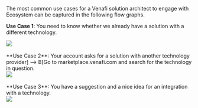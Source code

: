 The most common use cases for a Venafi solution architect to engage with Ecosystem can be captured in the following flow graphs.

**Use Case 1**: You need to know whether we already have a solution with a different technology.

<div id="87AB4518CE8EF9E9050DA2F2D6D0FA6A658_18475"><div id="87AB4518CE8EF9E9050DA2F2D6D0FA6A658_18475_robot"><a href="https://cloud.smartdraw.com/share.aspx/?pubDocShare=87AB4518CE8EF9E9050DA2F2D6D0FA6A658" target="_blank"><img src="https://cloud.smartdraw.com/cloudstorage/87AB4518CE8EF9E9050DA2F2D6D0FA6A658/preview2.png"></a></div></div><script src="https://cloud.smartdraw.com/plugins/html/js/sdjswidget_html.js" type="text/javascript"></script><script type="text/javascript">SDJS_Widget("87AB4518CE8EF9E9050DA2F2D6D0FA6A658",18475,1,"");</script><br/>

<replace this with a infographic picture>
**Use Case 2**: Your account asks for a solution with another technology provider] --> B[Go to marketplace.venafi.com and search for the technology in question.
<div id="7185B949950008F19DA4ACA90FE1B6ED1AC_82060"><div id="7185B949950008F19DA4ACA90FE1B6ED1AC_82060_robot"><a href="https://cloud.smartdraw.com/share.aspx/?pubDocShare=7185B949950008F19DA4ACA90FE1B6ED1AC" target="_blank"><img src="https://cloud.smartdraw.com/cloudstorage/7185B949950008F19DA4ACA90FE1B6ED1AC/preview2.png"></a></div></div><script src="https://cloud.smartdraw.com/plugins/html/js/sdjswidget_html.js" type="text/javascript"></script><script type="text/javascript">SDJS_Widget("7185B949950008F19DA4ACA90FE1B6ED1AC",82060,1,"");</script><br/>
<replace this with a infographic picture>
**Use Case 3**: You have a suggestion and a nice idea for an integration with a technology.
<div id="B26093C26798F7CDC8B77F0487DC4FF8814_55105"><div id="B26093C26798F7CDC8B77F0487DC4FF8814_55105_robot"><a href="https://cloud.smartdraw.com/share.aspx/?pubDocShare=B26093C26798F7CDC8B77F0487DC4FF8814" target="_blank"><img src="https://cloud.smartdraw.com/cloudstorage/B26093C26798F7CDC8B77F0487DC4FF8814/preview2.png"></a></div></div><script src="https://cloud.smartdraw.com/plugins/html/js/sdjswidget_html.js" type="text/javascript"></script><script type="text/javascript">SDJS_Widget("B26093C26798F7CDC8B77F0487DC4FF8814",55105,1,"");</script><br/>